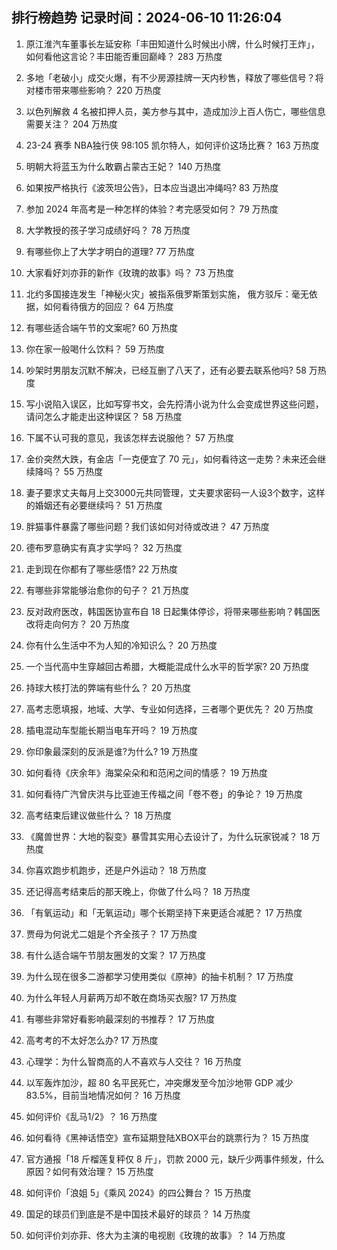 
## 排行榜趋势 记录时间：2024-06-10 11:26:04
  
  1. 原江淮汽车董事长左延安称「丰田知道什么时候出小牌，什么时候打王炸」，如何看他这言论？丰田能否重回巅峰？ 283 万热度
    
  2. 多地「老破小」成交火爆，有不少房源挂牌一天内秒售，释放了哪些信号？将对楼市带来哪些影响？ 220 万热度
    
  3. 以色列解救 4 名被扣押人员，美方参与其中，造成加沙上百人伤亡，哪些信息需要关注？ 204 万热度
    
  4. 23-24 赛季 NBA独行侠 98:105 凯尔特人，如何评价这场比赛？ 163 万热度
    
  5. 明朝大将蓝玉为什么敢霸占蒙古王妃？ 140 万热度
    
  6. 如果按严格执行《波茨坦公告》，日本应当退出冲绳吗? 83 万热度
    
  7. 参加 2024 年高考是一种怎样的体验？考完感受如何？ 79 万热度
    
  8. 大学教授的孩子学习成绩好吗？ 78 万热度
    
  9. 有哪些你上了大学才明白的道理? 77 万热度
    
  10. 大家看好刘亦菲的新作《玫瑰的故事》吗？ 73 万热度
    
  11. 北约多国接连发生「神秘火灾」被指系俄罗斯策划实施， 俄方驳斥：毫无依据，如何看待俄方的回应？ 64 万热度
    
  12. 有哪些适合端午节的文案呢? 60 万热度
    
  13. 你在家一般喝什么饮料？ 59 万热度
    
  14. 吵架时男朋友沉默不解决，已经互删了八天了，还有必要去联系他吗? 58 万热度
    
  15. 写小说陷入误区，比如写穿书文，会先捋清小说为什么会变成世界这些问题，请问怎么才能走出这种误区？ 58 万热度
    
  16. 下属不认可我的意见，我该怎样去说服他？ 57 万热度
    
  17. 金价突然大跌，有金店「一克便宜了 70 元」，如何看待这一走势？未来还会继续降吗？ 55 万热度
    
  18. 妻子要求丈夫每月上交3000元共同管理，丈夫要求密码一人设3个数字，这样的婚姻还有必要继续吗？ 51 万热度
    
  19. 胖猫事件暴露了哪些问题？我们该如何对待或改进？ 47 万热度
    
  20. 德布罗意确实有真才实学吗？ 32 万热度
    
  21. 走到现在你都有了哪些感悟? 22 万热度
    
  22. 有哪些非常能够治愈你的句子？ 21 万热度
    
  23. 反对政府医改，韩国医协宣布自 18 日起集体停诊，将带来哪些影响？韩国医改将走向何方？ 20 万热度
    
  24. 你有什么生活中不为人知的冷知识么？ 20 万热度
    
  25. 一个当代高中生穿越回古希腊，大概能混成什么水平的哲学家? 20 万热度
    
  26. 持球大核打法的弊端有些什么？ 20 万热度
    
  27. 高考志愿填报，地域、大学、专业如何选择，三者哪个更优先？ 20 万热度
    
  28. 插电混动车型能长期当电车开吗？ 19 万热度
    
  29. 你印象最深刻的反派是谁?为什么? 19 万热度
    
  30. 如何看待《庆余年》海棠朵朵和和范闲之间的情感？ 19 万热度
    
  31. 如何看待广汽曾庆洪与比亚迪王传福之间「卷不卷」的争论？ 19 万热度
    
  32. 高考结束后建议做些什么？ 18 万热度
    
  33. 《魔兽世界：大地的裂变》暴雪其实用心去设计了，为什么玩家锐减？ 18 万热度
    
  34. 你喜欢跑步机跑步，还是户外运动？ 18 万热度
    
  35. 还记得高考结束后的那天晚上，你做了什么吗？ 18 万热度
    
  36. 「有氧运动」和「无氧运动」哪个长期坚持下来更适合减肥？ 17 万热度
    
  37. 贾母为何说尤二姐是个齐全孩子？ 17 万热度
    
  38. 有什么适合端午节朋友圈发的文案？ 17 万热度
    
  39. 为什么现在很多二游都学习使用类似《原神》的抽卡机制？ 17 万热度
    
  40. 为什么年轻人月薪两万却不敢在商场买衣服? 17 万热度
    
  41. 有哪些非常好看影响最深刻的书推荐？ 17 万热度
    
  42. 高考考的不太好怎么办? 17 万热度
    
  43. 心理学：为什么智商高的人不喜欢与人交往？ 16 万热度
    
  44. 以军轰炸加沙，超 80 名平民死亡，冲突爆发至今加沙地带 GDP 减少 83.5%，目前当地情况如何？ 16 万热度
    
  45. 如何评价《乱马1/2》？ 16 万热度
    
  46. 如何看待《黑神话悟空》宣布延期登陆XBOX平台的跳票行为？ 15 万热度
    
  47. 官方通报「18 斤榴莲复秤仅 8 斤」，罚款 2000 元，缺斤少两事件频发，什么原因？如何有效治理？ 15 万热度
    
  48. 如何评价「浪姐 5」《乘风 2024》的四公舞台？ 15 万热度
    
  49. 国足的球员们到底是不是中国技术最好的球员？ 14 万热度
    
  50. 如何评价刘亦菲、佟大为主演的电视剧《玫瑰的故事》？ 14 万热度
    